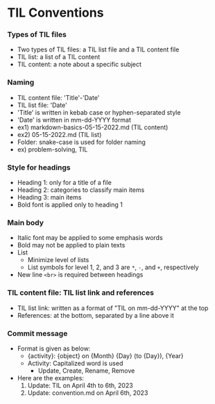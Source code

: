 # **TIL Conventions**

### Types of TIL files
* Two types of TIL files: a TIL list file and a TIL content file
* TIL list: a list of a TIL content
* TIL content: a note about a specific subject

### Naming
* TIL content file: 'Title'-'Date'
* TIL list file: 'Date'
* 'Title' is written in kebab case or hyphen-separated style
* 'Date' is written in mm-dd-YYYY format
* ex1) markdown-basics-05-15-2022.md (TIL content)
* ex2) 05-15-2022.md (TIL list)
* Folder: snake-case is used for folder naming
* ex) problem-solving, TIL

### Style for headings
* Heading 1: only for a title of a file
* Heading 2: categories to classify main items
* Heading 3: main items
* Bold font is applied only to heading 1

### Main body
* Italic font may be applied to some emphasis words
* Bold may not be applied to plain texts
* List
  - Minimize level of lists
  - List symbols for level 1, 2, and 3 are `*`, `-`, and `+`, respectively
* New line `<br>` is required between headings

### TIL content file: TIL list link and references
* TIL list link: written as a format of "TIL on mm-dd-YYYY" at the top
* References: at the bottom, separated by a line above it

### Commit message
* Format is given as below:
  - {activity}: {object} on {Month} {Day} (to {Day}), {Year}
  - Activity: Capitalized word is used
    + Update, Create, Rename, Remove
* Here are the examples:
  1. Update: TIL on April 4th to 6th, 2023
  2. Update: convention.md on April 6th, 2023
